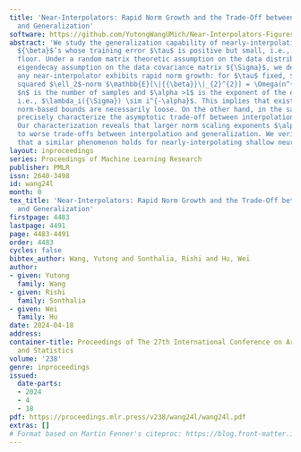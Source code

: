 ```yaml
---
title: 'Near-Interpolators: Rapid Norm Growth and the Trade-Off between Interpolation
  and Generalization'
software: https://github.com/YutongWangUMich/Near-Interpolators-Figures
abstract: 'We study the generalization capability of nearly-interpolating linear regressors:
  ${\beta}$’s whose training error $\tau$ is positive but small, i.e., below the noise
  floor. Under a random matrix theoretic assumption on the data distribution and an
  eigendecay assumption on the data covariance matrix ${\Sigma}$, we demonstrate that
  any near-interpolator exhibits rapid norm growth: for $\tau$ fixed, ${\beta}$ has
  squared $\ell_2$-norm $\mathbb{E}[\|{{\beta}}\|_{2}^{2}] = \Omega(n^{\alpha})$ where
  $n$ is the number of samples and $\alpha >1$ is the exponent of the eigendecay,
  i.e., $\lambda_i({\Sigma}) \sim i^{-\alpha}$. This implies that existing data-independent
  norm-based bounds are necessarily loose. On the other hand, in the same regime we
  precisely characterize the asymptotic trade-off between interpolation and generalization.
  Our characterization reveals that larger norm scaling exponents $\alpha$ correspond
  to worse trade-offs between interpolation and generalization. We verify empirically
  that a similar phenomenon holds for nearly-interpolating shallow neural networks.'
layout: inproceedings
series: Proceedings of Machine Learning Research
publisher: PMLR
issn: 2640-3498
id: wang24l
month: 0
tex_title: 'Near-Interpolators: Rapid Norm Growth and the Trade-Off between Interpolation
  and Generalization'
firstpage: 4483
lastpage: 4491
page: 4483-4491
order: 4483
cycles: false
bibtex_author: Wang, Yutong and Sonthalia, Rishi and Hu, Wei
author:
- given: Yutong
  family: Wang
- given: Rishi
  family: Sonthalia
- given: Wei
  family: Hu
date: 2024-04-18
address:
container-title: Proceedings of The 27th International Conference on Artificial Intelligence
  and Statistics
volume: '238'
genre: inproceedings
issued:
  date-parts:
  - 2024
  - 4
  - 18
pdf: https://proceedings.mlr.press/v238/wang24l/wang24l.pdf
extras: []
# Format based on Martin Fenner's citeproc: https://blog.front-matter.io/posts/citeproc-yaml-for-bibliographies/
---
```

